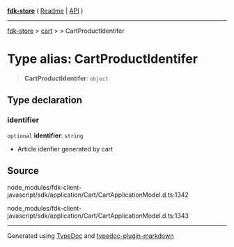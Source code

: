 [**fdk-store**](../../../README.md) ( [Readme](../../../README.md) \| [API](../../../API.md) )

---

[fdk-store](../../../API.md) > [cart](../../README.md) > [<internal>](../README.md) > CartProductIdentifer

# Type alias: CartProductIdentifer

> **CartProductIdentifer**: `object`

## Type declaration

### identifier

`optional` **identifier**: `string`

- Article idenfier generated by cart

## Source

node_modules/fdk-client-javascript/sdk/application/Cart/CartApplicationModel.d.ts:1342

node_modules/fdk-client-javascript/sdk/application/Cart/CartApplicationModel.d.ts:1343

---

Generated using [TypeDoc](https://typedoc.org/) and [typedoc-plugin-markdown](https://www.npmjs.com/package/typedoc-plugin-markdown)

